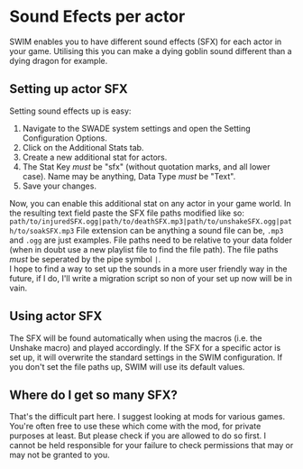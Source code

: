 # Sound Efects per actor
SWIM enables you to have different sound effects (SFX) for each actor in your game. Utilising this you can make a dying goblin sound different than a dying dragon for example.  

## Setting up actor SFX
Setting sound effects up is easy:
1. Navigate to the SWADE system settings and open the Setting Configuration Options.
2. Click on the Additional Stats tab.
3. Create a new additional stat for actors.
4. The Stat Key *must* be "sfx" (without quotation marks, and all lower case). Name may be anything, Data Type *must* be "Text".
5. Save your changes.
  
Now, you can enable this additional stat on any actor in your game world. In the resulting text field paste the SFX file paths modified like so:
`path/to/injuredSFX.ogg|path/to/deathSFX.mp3|path/to/unshakeSFX.ogg|path/to/soakSFX.mp3`
File extension can be anything a sound file can be, `.mp3` and `.ogg` are just examples. File paths need to be relative to your data folder (when in doubt use a new playlist file to find the file path). The file paths *must* be seperated by the pipe symbol `|`.  
I hope to find a way to set up the sounds in a more user friendly way in the future, if I do, I'll write a migration script so non of your set up now will be in vain.  

## Using actor SFX
The SFX will be found automatically when using the macros (i.e. the Unshake macro) and played accordingly. If the SFX for a specific actor is set up, it will overwrite the standard settings in the SWIM configuration. If you don't set the file paths up, SWIM will use its default values.

## Where do I get so many SFX?
That's the difficult part here. I suggest looking at mods for various games. You're often free to use these which come with the mod, for private purposes at least. But please check if you are allowed to do so first. I cannot be held responsible for your failure to check permissions that may or may not be granted to you.